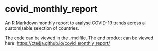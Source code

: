 # covid_monthly_report
An R Markdown monthly report to analyse COVID-19 trends across a customisable selection of countries.

The code can be viewed in the .rmd file.
The end product can be viewed here:
https://ctedja.github.io/covid_monthly_report/
